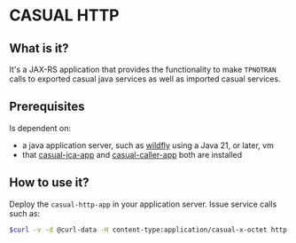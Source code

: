 # CASUAL HTTP

## What is it?

It's a JAX-RS application that provides the functionality to make ```TPNOTRAN``` calls to exported casual java services as well as imported casual services.

## Prerequisites

Is dependent on:
* a java application server, such as [wildfly](https://www.wildfly.org/) using a Java 21, or later, vm
* that [casual-jca-app](https://github.com/casualcore/casual-java/tree/3.2) and [casual-caller-app](https://github.com/casualcore/casual-caller/tree/3.2) both are installed

## How to use it?

Deploy the ```casual-http-app``` in your application server.
Issue service calls such as:
```sh
$curl -v -d @curl-data -H content-type:application/casual-x-octet http://10.106.219.132:8080/casual/casual%2fexample%2fecho
```
